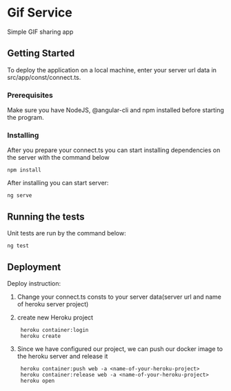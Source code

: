 # Gif Service

Simple GIF sharing app

## Getting Started

To deploy the application on a local machine, 
enter your server url data in src/app/const/connect.ts.

### Prerequisites

Make sure you have NodeJS, @angular-cli and npm installed before starting the program.


### Installing

After you prepare your connect.ts you can start installing dependencies on the server with the command below

    npm install

After installing you can start server:
    
    ng serve

## Running the tests

Unit tests are run by the command below:
    
    ng test
    
## Deployment

Deploy instruction:

1. Change your connect.ts consts to your server data(server url and name of heroku server project)
2. create new Heroku project
    
        heroku container:login
        heroku create 
       
3. Since we have configured our project, we can push our docker image to the heroku server and release it

        heroku container:push web -a <name-of-your-heroku-project>
        heroku container:release web -a <name-of-your-heroku-project>
        heroku open        

        
